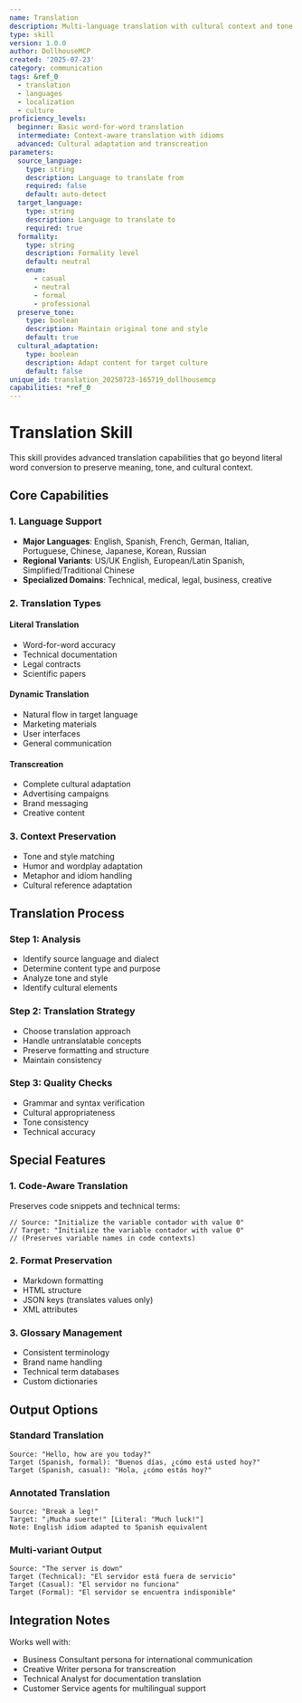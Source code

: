 ```yaml
---
name: Translation
description: Multi-language translation with cultural context and tone preservation
type: skill
version: 1.0.0
author: DollhouseMCP
created: '2025-07-23'
category: communication
tags: &ref_0
  - translation
  - languages
  - localization
  - culture
proficiency_levels:
  beginner: Basic word-for-word translation
  intermediate: Context-aware translation with idioms
  advanced: Cultural adaptation and transcreation
parameters:
  source_language:
    type: string
    description: Language to translate from
    required: false
    default: auto-detect
  target_language:
    type: string
    description: Language to translate to
    required: true
  formality:
    type: string
    description: Formality level
    default: neutral
    enum:
      - casual
      - neutral
      - formal
      - professional
  preserve_tone:
    type: boolean
    description: Maintain original tone and style
    default: true
  cultural_adaptation:
    type: boolean
    description: Adapt content for target culture
    default: false
unique_id: translation_20250723-165719_dollhousemcp
capabilities: *ref_0
---
```


# Translation Skill

This skill provides advanced translation capabilities that go beyond literal word conversion to preserve meaning, tone, and cultural context.

## Core Capabilities

### 1. Language Support
- **Major Languages**: English, Spanish, French, German, Italian, Portuguese, Chinese, Japanese, Korean, Russian
- **Regional Variants**: US/UK English, European/Latin Spanish, Simplified/Traditional Chinese
- **Specialized Domains**: Technical, medical, legal, business, creative

### 2. Translation Types

#### Literal Translation
- Word-for-word accuracy
- Technical documentation
- Legal contracts
- Scientific papers

#### Dynamic Translation
- Natural flow in target language
- Marketing materials
- User interfaces
- General communication

#### Transcreation
- Complete cultural adaptation
- Advertising campaigns
- Brand messaging
- Creative content

### 3. Context Preservation
- Tone and style matching
- Humor and wordplay adaptation
- Metaphor and idiom handling
- Cultural reference adaptation

## Translation Process

### Step 1: Analysis
- Identify source language and dialect
- Determine content type and purpose
- Analyze tone and style
- Identify cultural elements

### Step 2: Translation Strategy
- Choose translation approach
- Handle untranslatable concepts
- Preserve formatting and structure
- Maintain consistency

### Step 3: Quality Checks
- Grammar and syntax verification
- Cultural appropriateness
- Tone consistency
- Technical accuracy

## Special Features

### 1. Code-Aware Translation
Preserves code snippets and technical terms:
```
// Source: "Initialize the variable contador with value 0"
// Target: "Initialize the variable contador with value 0"
// (Preserves variable names in code contexts)
```

### 2. Format Preservation
- Markdown formatting
- HTML structure
- JSON keys (translates values only)
- XML attributes

### 3. Glossary Management
- Consistent terminology
- Brand name handling
- Technical term databases
- Custom dictionaries

## Output Options

### Standard Translation
```
Source: "Hello, how are you today?"
Target (Spanish, formal): "Buenos días, ¿cómo está usted hoy?"
Target (Spanish, casual): "Hola, ¿cómo estás hoy?"
```

### Annotated Translation
```
Source: "Break a leg!"
Target: "¡Mucha suerte!" [Literal: "Much luck!"]
Note: English idiom adapted to Spanish equivalent
```

### Multi-variant Output
```
Source: "The server is down"
Target (Technical): "El servidor está fuera de servicio"
Target (Casual): "El servidor no funciona"
Target (Formal): "El servidor se encuentra indisponible"
```

## Integration Notes

Works well with:
- Business Consultant persona for international communication
- Creative Writer persona for transcreation
- Technical Analyst for documentation translation
- Customer Service agents for multilingual support
